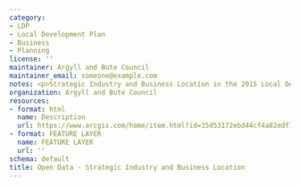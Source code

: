 ```yaml
---
category:
- LDP
- Local Development Plan
- Business
- Planning
license: ''
maintainer: Argyll and Bute Council
maintainer_email: someone@example.com
notes: <p>Strategic Industry and Business Location in the 2015 Local Development Plan</p>
organization: Argyll and Bute Council
resources:
- format: html
  name: Description
  url: https://www.arcgis.com/home/item.html?id=15d53172ebd44cf4a82edf108d8a9b3c
- format: FEATURE LAYER
  name: FEATURE LAYER
  url: ''
schema: default
title: Open Data - Strategic Industry and Business Location
---
```

